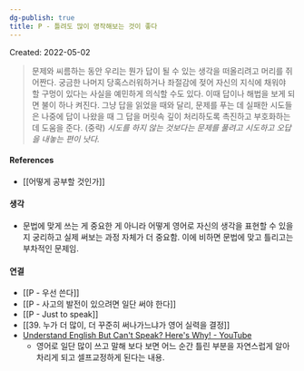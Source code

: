 ```yaml
---
dg-publish: true
title: P - 틀려도 많이 영작해보는 것이 좋다
---
```


Created: 2022-05-02

>문제와 씨름하는 동안 우리는 뭔가 답이 될 수 있는 생각을 떠올리려고 머리를 쥐어짠다. 궁금한 나머지 당혹스러워하거나 좌절감에 젖어 자신의 지식에 채워야 할 구멍이 있다는 사실을 예민하게 의식할 수도 있다. 이때 답이나 해법을 보게 되면 불이 하나 켜진다. 그냥 답을 읽었을 때와 달리, 문제를 푸는 데 실패한 시도들은 나중에 답이 나왔을 때 그 답을 머릿속 깊이 처리하도록 촉진하고 부호화하는 데 도움을 준다. (중략) _시도를 하지 않는 것보다는 문제를 풀려고 시도하고 오답을 내놓는 편이 낫다._

#### References
- [[어떻게 공부할 것인가]]

#### 생각
- 문법에 맞게 쓰는 게 중요한 게 아니라 어떻게 영어로 자신의 생각을 표현할 수 있을지 궁리하고 실제 써보는 과정 자체가 더 중요함. 이에 비하면 문법에 맞고 틀리고는 부차적인 문제임.

#### 연결
- [[P - 우선 쓴다]]
- [[P - 사고의 발전이 있으려면 일단 써야 한다]]
- [[P - Just to speak]]
- [[39. 누가 더 많이, 더 꾸준히 써나가느냐가 영어 실력을 결정]]
- [Understand English But Can't Speak? Here's Why! - YouTube](https://youtu.be/m3MuLYO6wQk?t=717)
    - 영어로 일단 많이 쓰고 말해 보다 보면 어느 순간 틀린 부분을 자연스럽게 알아차리게 되고 셀프교정하게 된다는 내용.
